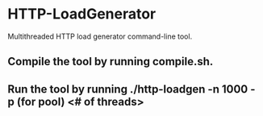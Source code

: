# HTTP-LoadGenerator
Multithreaded HTTP load generator command-line tool.

## Compile the tool by running compile.sh.
## Run the tool by running ./http-loadgen -n 1000 -p (for pool) <url> <# of threads>
